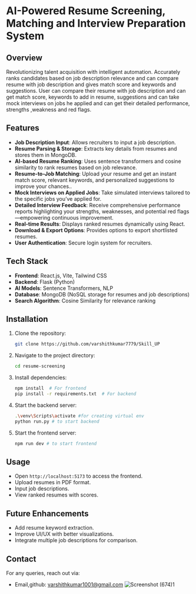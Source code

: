 ﻿# AI-Powered Resume Screening, Matching and Interview Preparation System


## Overview
Revolutionizing talent acquisition with intelligent automation. Accurately ranks candidates based on job description relevance and can compare resume with job description and gives match score and keywords and suggestions. User can compare their resume with job description and can get match score, keywords to add in resume,  suggestions and can take mock interviews on jobs he applied and can get their detailed performance, strengths ,weakness and red flags.

## Features
- **Job Description Input**: Allows recruiters to input a job description.
- **Resume Parsing & Storage**: Extracts key details from resumes and stores them in MongoDB.
- **AI-based Resume Ranking**: Uses sentence transformers and cosine similarity to rank resumes based on job relevance.
- **Resume-to-Job Matching**: Upload your resume and get an instant match score, relevant keywords, and personalized suggestions to improve your chances..
- **Mock Interviews on Applied Jobs**: Take simulated interviews tailored to the specific jobs you’ve applied for.
- **Detailed Interview Feedback**:  Receive comprehensive performance reports highlighting your strengths, weaknesses, and potential red flags—empowering continuous improvement.
- **Real-time Results**: Displays ranked resumes dynamically using React.
- **Download & Export Options**: Provides options to export shortlisted resumes.
- **User Authentication**: Secure login system for recruiters.

## Tech Stack
- **Frontend**: React.js, Vite, Tailwind CSS
- **Backend**: Flask (Python)
- **AI Models**: Sentence Transformers, NLP
- **Database**: MongoDB (NoSQL storage for resumes and job descriptions)
- **Search Algorithm**: Cosine Similarity for relevance ranking

## Installation
1. Clone the repository:
   ```sh
   git clone https://github.com/varshithkumar7779/Skill_UP
   ```
2. Navigate to the project directory:
   ```sh
   cd resume-screening
   ```
3. Install dependencies:
   ```sh
   npm install  # For frontend
   pip install -r requirements.txt  # For backend
   ```
4. Start the backend server:
   ```sh
   .\venv\Scripts\activate #for creating virtual env
   python run.py # to start backend
   ```
5. Start the frontend server:
   ```sh
   npm run dev # to start frontend
   ```

## Usage
- Open `http://localhost:5173` to access the frontend.
- Upload resumes in PDF format.
- Input job descriptions.
- View ranked resumes with scores.



## Future Enhancements
- Add resume keyword extraction.
- Improve UI/UX with better visualizations.
- Integrate multiple job descriptions for comparison.



## Contact
For any queries, reach out via:
- Email,github: varshithkumar1001@gmail.com
![Screenshot (674)1](https://github.com/user-attachments/assets/f3b22538-10d3-4e46-a048-7a56ea6b135f)

